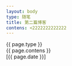 ```yaml
---
layout: body
type: 随笔
title: 第二篇博客
contens: <2222222222222
---
```


<div class="panel panel-default">
		<div class="panel-heading">{{ page.type }}</div>
	  	<div class="panel-body content-right-body">
	  		{{ page.contens }}
		</div>
  	<div class="panel-footer content-right-footer">[{{ page.date }}]</div>
</div>
